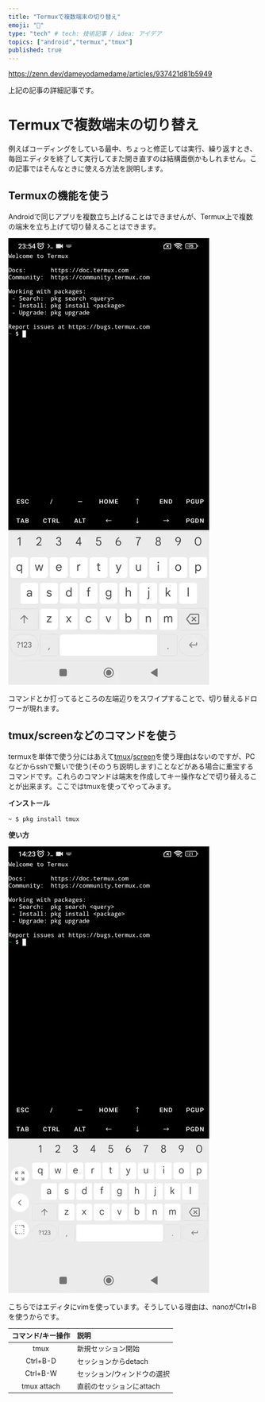 ```yaml
---
title: "Termuxで複数端末の切り替え"
emoji: "🍣"
type: "tech" # tech: 技術記事 / idea: アイデア
topics: ["android","termux","tmux"]
published: true
---
```

https://zenn.dev/dameyodamedame/articles/937421d81b5949

上記の記事の詳細記事です。

# Termuxで複数端末の切り替え

例えばコーディングをしている最中、ちょっと修正しては実行、繰り返すとき、毎回エディタを終了して実行してまた開き直すのは結構面倒かもしれません。この記事ではそんなときに使える方法を説明します。

## Termuxの機能を使う

Androidで同じアプリを複数立ち上げることはできませんが、Termux上で複数の端末を立ち上げて切り替えることはできます。

![複数端末切り替え](/images/0427ffe61d3cb1_001.webp)

コマンドとか打ってるところの左端辺りをスワイプすることで、切り替えるドロワーが現れます。

## tmux/screenなどのコマンドを使う

termuxを単体で使う分にはあえて[tmux](https://ja.wikipedia.org/wiki/Tmux)/[screen](https://ja.wikipedia.org/wiki/GNU_Screen)を使う理由はないのですが、PCなどからsshで繋いで使う(そのうち説明します)ことなどがある場合に重宝するコマンドです。これらのコマンドは端末を作成してキー操作などで切り替えることが出来ます。ここではtmuxを使ってやってみます。

**インストール**

```shell-session
~ $ pkg install tmux
```

**使い方**

![tmuxを使った端末切り替え](/images/0427ffe61d3cb1_002.webp)

こちらではエディタにvimを使っています。そうしている理由は、nanoがCtrl+Bを使うからです。

|コマンド/キー操作|説明|
|:--:|:--|
|tmux|新規セッション開始|
|Ctrl+B-D|セッションからdetach|
|Ctrl+B-W|セッション/ウィンドウの選択|
|tmux attach|直前のセッションにattach|
